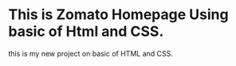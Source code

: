 # This is Zomato Homepage Using basic of Html and CSS.
this is my new project on basic of HTML and CSS.
